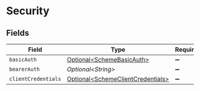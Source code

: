 # Security


## Fields

| Field                                                                                | Type                                                                                 | Required                                                                             | Description                                                                          |
| ------------------------------------------------------------------------------------ | ------------------------------------------------------------------------------------ | ------------------------------------------------------------------------------------ | ------------------------------------------------------------------------------------ |
| `basicAuth`                                                                          | [Optional\<SchemeBasicAuth>](../../models/shared/SchemeBasicAuth.md)                 | :heavy_minus_sign:                                                                   | N/A                                                                                  |
| `bearerAuth`                                                                         | *Optional\<String>*                                                                  | :heavy_minus_sign:                                                                   | N/A                                                                                  |
| `clientCredentials`                                                                  | [Optional\<SchemeClientCredentials>](../../models/shared/SchemeClientCredentials.md) | :heavy_minus_sign:                                                                   | N/A                                                                                  |